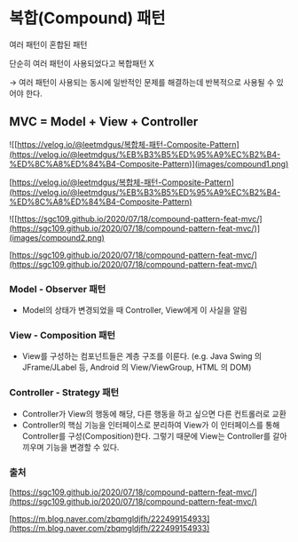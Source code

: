 # 복합(Compound) 패턴

여러 패턴이 혼합된 패턴

단순히 여러 패턴이 사용되었다고 복합패턴 X

→ 여러 패턴이 사용되는 동시에 일반적인 문제를 해결하는데 반복적으로 사용될 수 있어야 한다.

## MVC = Model + View + Controller

![[https://velog.io/@leetmdgus/복합체-패턴-Composite-Pattern](https://velog.io/@leetmdgus/%EB%B3%B5%ED%95%A9%EC%B2%B4-%ED%8C%A8%ED%84%B4-Composite-Pattern)](images/compound1.png)

[https://velog.io/@leetmdgus/복합체-패턴-Composite-Pattern](https://velog.io/@leetmdgus/%EB%B3%B5%ED%95%A9%EC%B2%B4-%ED%8C%A8%ED%84%B4-Composite-Pattern)

![[https://sgc109.github.io/2020/07/18/compound-pattern-feat-mvc/](https://sgc109.github.io/2020/07/18/compound-pattern-feat-mvc/)](images/compound2.png)

[https://sgc109.github.io/2020/07/18/compound-pattern-feat-mvc/](https://sgc109.github.io/2020/07/18/compound-pattern-feat-mvc/)

### **Model - Observer 패턴**

- Model의 상태가 변경되었을 때 Controller, View에게 이 사실을 알림

### **View - Composition 패턴**

- View를 구성하는 컴포넌트들은 계층 구조를 이룬다. (e.g. Java Swing 의 JFrame/JLabel 등, Android 의 View/ViewGroup, HTML 의 DOM)

### Controller - Strategy 패턴

- Controller가 View의 행동에 해당, 다른 행동을 하고 싶으면 다른 컨트롤러로 교환
- Controller의 핵심 기능을 인터페이스로 분리하여 View가 이 인터페이스를 통해 Controller를 구성(Composition)한다. 그렇기 때문에 View는 Controller를 갈아 끼우며 기능을 변경할 수 있다.

### 출처

[https://sgc109.github.io/2020/07/18/compound-pattern-feat-mvc/](https://sgc109.github.io/2020/07/18/compound-pattern-feat-mvc/)

[https://m.blog.naver.com/zbqmgldjfh/222499154933](https://m.blog.naver.com/zbqmgldjfh/222499154933)
